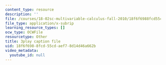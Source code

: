 ```yaml
---
content_type: resource
description: ''
file: /courses/18-02sc-multivariable-calculus-fall-2010/18f6f6988fcd55cdaef78d14d46a662b_evxReCLA-fU.vtt
file_type: application/x-subrip
learning_resource_types: []
ocw_type: OCWFile
resourcetype: Other
title: 3play caption file
uid: 18f6f698-8fcd-55cd-aef7-8d14d46a662b
video_metadata:
  youtube_id: null
---
```

